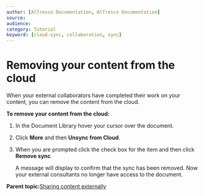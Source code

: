 ```yaml
---
author: [Alfresco Documentation, Alfresco Documentation]
source: 
audience: 
category: Tutorial
keyword: [cloud-sync, collaboration, sync]
---
```


# Removing your content from the cloud

When your external collaborators have completed their work on your content, you can remove the content from the cloud.

**To remove your content from the cloud:**

1.  In the Document Library hover your cursor over the document.

2.  Click **More** and then **Unsync from Cloud**.

3.  When you are prompted click the check box for the item and then click **Remove sync**.

    A message will display to confirm that the sync has been removed. Now your external consultants no longer have access to the document.


**Parent topic:**[Sharing content externally](../concepts/gs-sync-share.md)

